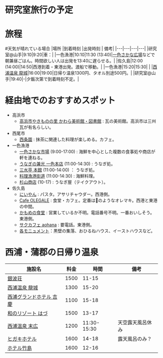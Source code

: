 # 研究室旅行の予定

# 旅程
#天気が晴れている場合
|場所  |到着時刻  |出発時刻  | 備考|
|---|---|---|---|
|研究室@山手|9:10|9:20|車：|
|一色漁港|10:10|11:30 (13:40)|[一色さかな広場](https://www.sakanahiroba.com/tenpo.html)などで朝兼昼ごはん。時間欲しい人は出発を13:40に遅らせる。|
|佐久島|12:00 (14:00)|14:50|西港到着・東港出発。渡船で移動。|
|一色漁港|15:20|15:30| |
|[西浦温泉 龍城](https://www.tatsuki-aoi.com/spa/)|16:00|19:00|日帰り温泉1300円、タオル別途500円。|
|研究室@山手|19:40|-|夕飯次第で到着時刻不定。|

# 経由地でのおすすめスポット
- 高浜市
  - [高浜市やきものの里 かわら美術館・図書館](https://www.takahama-kawara-museum.com/) : 瓦の美術館。高浜市は三州瓦が有名らしい。
- 西尾市
  - [西条園](https://saijoen.jp/) : 抹茶に関連した料理が楽しめる。カフェ。
- 一色漁港
  - [一色さかな市場](https://www.sakanahiroba.com/tenpo.html) (9:00-17:00) : 海鮮を中心とした複数の食事処や商店が軒を連ねる。
  - [うなぎの兼光 一色本店](https://unaginokanemitsu.jp/) (11:00-14:30) : うなぎ処。
  - [三水亭 本館](http://www.mikawasuisankakou.jp/sansuitei/) (11:00-14:00) ： うなぎ処。
  - [料理漁港街道](https://tabelog.com/aichi/A2305/A230504/23043990/) (11:00-14:30) : 海鮮料理。
  - [杉山商店](https://www.sugiyama-unagi.co.jp/) (10-17) : うなぎ屋（テイクアウト）。
- 佐久島
  - [にいやん](https://sakushima.com/omise_oyado/oceankitchen-%E3%81%AB%E3%81%83%E3%82%84%E3%82%93/) : パスタ。アサリチャウダー。西港側。
  - [Cafe OLEGALE](https://www.instagram.com/3940cafe.olegale/) : 食堂・カフェ。定番は🍙のようなオレマキ。西港と東港の中間。
  - [かもめの食堂](https://sakushima.com/omise_oyado/kamomenoshokudo/) : 営業しているか不明。電話番号不明。一番おいしそう。東港側。
  - [サクカフェ aohana](https://ohana.work/shimanoeki/) : 要電話。東港側。
  - [各モニュメント](https://sakushima.com/guide-top/art-top/)：黒壁の集落、おひるねハウス、イーストハウスなど。


# 西浦・蒲郡の日帰り温泉
|施設名  |料金  |時間  | 備考|
|---|---|---|---|
|[銀波荘](https://gimpa.co.jp/onsen/)  |1500  |11-15  | |
|[西浦温泉 龍城](https://www.tatsuki-aoi.com/spa/)  |1300  |15-20  | |
|[西浦グランドホテル 吉慶](https://www.kikkei.jp/faq?category=305)|1100|15-18| |
|[和のリゾート はづ](http://www.hazu.co.jp/wahazu/hotspa/)|1500 |13-17| |
|[西浦温泉 末広](https://www.hotelsuehiro.co.jp/news/)|1200|11:30-15:30|天空露天風呂休み|
|[ヒガキホテル](https://miya-higaki.jp/rsp/hotspring.html)|1600|14-18|露天風呂のみ？|
|[ホテル竹島](https://hotel-takeshima.co.jp/)|1600|12-16||

